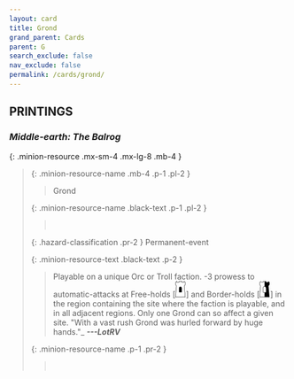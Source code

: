 ```yaml
---
layout: card
title: Grond
grand_parent: Cards
parent: G
search_exclude: false
nav_exclude: false
permalink: /cards/grond/
---
```


## PRINTINGS


### _Middle-earth: The Balrog_

{: .minion-resource .mx-sm-4 .mx-lg-8 .mb-4 }
> {: .minion-resource-name .mb-4 .p-1 .pl-2 }
> > <div class="hazard-mp"></div>
> > <div class="card-name">Grond</div>
>
> {: .minion-resource-name .black-text .p-1 .pl-2 }
> > &nbsp;
>
> {: .hazard-classification .pr-2 }
> Permanent-event
>
> {: .minion-resource-text .black-text .p-2 }
> > Playable on a unique Orc or Troll faction. -3 prowess to automatic-attacks at Free-holds \[![](/assets/images/free-hold.svg)] and Border-holds \[![](/assets/images/border-hold.svg)] in the region containing the site where the faction is playable, and in all adjacent regions. Only one Grond can so affect a given site.   "With a vast rush Grond was hurled forward by huge hands."_ ***---LotRV*** 
> 
> {: .minion-resource-name .p-1 .pr-2 }
> > <div class="card-shield"></div>
> > <div class="card-corruption-white">&nbsp;</div>
